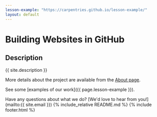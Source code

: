 ```yaml
---
lesson-example: "https://carpentries.github.io/lesson-example/"
layout: default
---
```


# Building Websites in GitHub

## Description
{{ site.description }}

More details about the project are available from the [About page](about).

See some [examples of our work]({{ page.lesson-example }}).

Have any questions about what we do? [We'd love to hear from you!](mailto:{{ site.email }})
{% include_relative README.md %}
{% include footer.html %}

